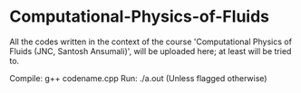 # Computational-Physics-of-Fluids
All the codes written in the context of the course 'Computational Physics of Fluids (JNC, Santosh Ansumali)', will be uploaded here; at least will be tried to. 


Compile:  g++ codename.cpp
Run:  ./a.out (Unless flagged otherwise)

